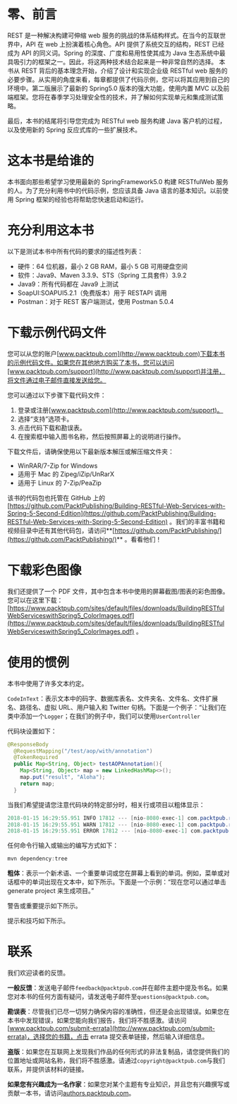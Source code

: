 # 零、前言

REST 是一种解决构建可伸缩 web 服务的挑战的体系结构样式。在当今的互联世界中，API 在 web 上扮演着核心角色。API 提供了系统交互的结构，REST 已经成为 API 的同义词。Spring 的深度、广度和易用性使其成为 Java 生态系统中最具吸引力的框架之一。因此，将这两种技术结合起来是一种非常自然的选择。
本书从 REST 背后的基本理念开始，介绍了设计和实现企业级 RESTful web 服务的必要步骤。从实用的角度来看，每章都提供了代码示例，您可以将其应用到自己的环境中。第二版展示了最新的 Spring5.0 版本的强大功能，使用内置 MVC 以及前端框架。您将在春季学习处理安全性的技术，并了解如何实现单元和集成测试策略。

最后，本书的结尾将引导您完成为 RESTful web 服务构建 Java 客户机的过程，以及使用新的 Spring 反应式库的一些扩展技术。

# 这本书是给谁的

本书面向那些希望学习使用最新的 SpringFramework5.0 构建 RESTfulWeb 服务的人。为了充分利用书中的代码示例，您应该具备 Java 语言的基本知识。以前使用 Spring 框架的经验也将帮助您快速启动和运行。

# 充分利用这本书

以下是测试本书中所有代码的要求的描述性列表：

*   硬件：64 位机器，最小 2 GB RAM，最小 5 GB 可用硬盘空间
*   软件：Java9、Maven 3.3.9、STS（Spring 工具套件）3.9.2
*   Java9：所有代码都在 Java9 上测试
*   SoapUI:SOAPUI5.2.1（免费版本）用于 RESTAPI 调用
*   Postman：对于 REST 客户端测试，使用 Postman 5.0.4

# 下载示例代码文件

您可以从您的账户[www.packtpub.com](http://www.packtpub.com)下载本书的示例代码文件。如果您在其他地方购买了本书，您可以访问[www.packtpub.com/support](http://www.packtpub.com/support)并注册，将文件通过电子邮件直接发送给您。

您可以通过以下步骤下载代码文件：

1.  登录或注册[www.packtpub.com](http://www.packtpub.com/support)。
2.  选择“支持”选项卡。
3.  点击代码下载和勘误表。
4.  在搜索框中输入图书名称，然后按照屏幕上的说明进行操作。

下载文件后，请确保使用以下最新版本解压或解压缩文件夹：

*   WinRAR/7-Zip for Windows
*   适用于 Mac 的 Zipeg/iZip/UnRarX
*   适用于 Linux 的 7-Zip/PeaZip

该书的代码包也托管在 GitHub 上的[https://github.com/PacktPublishing/Building-RESTful-Web-Services-with-Spring-5-Second-Edition](https://github.com/PacktPublishing/Building-RESTful-Web-Services-with-Spring-5-Second-Edition) 。我们的丰富书籍和视频目录中还有其他代码包，请访问**[https://github.com/PacktPublishing/](https://github.com/PacktPublishing/)** 。看看他们！

# 下载彩色图像

我们还提供了一个 PDF 文件，其中包含本书中使用的屏幕截图/图表的彩色图像。您可以在这里下载：[https://www.packtpub.com/sites/default/files/downloads/BuildingRESTfulWebServiceswithSpring5_ColorImages.pdf](https://www.packtpub.com/sites/default/files/downloads/BuildingRESTfulWebServiceswithSpring5_ColorImages.pdf) 。

# 使用的惯例

本书中使用了许多文本约定。

`CodeInText`：表示文本中的码字、数据库表名、文件夹名、文件名、文件扩展名、路径名、虚拟 URL、用户输入和 Twitter 句柄。下面是一个例子：“让我们在类中添加一个`Logger`；在我们的例子中，我们可以使用`UserController`

代码块设置如下：

```java
@ResponseBody
  @RequestMapping("/test/aop/with/annotation")
  @TokenRequired
  public Map<String, Object> testAOPAnnotation(){
    Map<String, Object> map = new LinkedHashMap<>();
    map.put("result", "Aloha");   
    return map;
  }
```

当我们希望提请您注意代码块的特定部分时，相关行或项目以粗体显示：

```java
2018-01-15 16:29:55.951 INFO 17812 --- [nio-8080-exec-1] com.packtpub.restapp.HomeController : {test} info
2018-01-15 16:29:55.951 WARN 17812 --- [nio-8080-exec-1] com.packtpub.restapp.HomeController : {test} warn 
2018-01-15 16:29:55.951 ERROR 17812 --- [nio-8080-exec-1] com.packtpub.restapp.HomeController : {test} error
```

任何命令行输入或输出的编写方式如下：

```java
mvn dependency:tree
```

**粗体**：表示一个新术语、一个重要单词或您在屏幕上看到的单词。例如，菜单或对话框中的单词出现在文本中，如下所示。下面是一个示例：“现在您可以通过单击 generate project 来生成项目。”

警告或重要提示如下所示。

提示和技巧如下所示。

# 联系

我们欢迎读者的反馈。

**一般反馈**：发送电子邮件`feedback@packtpub.com`并在邮件主题中提及书名。如果您对本书的任何方面有疑问，请发送电子邮件至`questions@packtpub.com`。

**勘误表**：尽管我们已尽一切努力确保内容的准确性，但还是会出现错误。如果您在本书中发现错误，如果您能向我们报告，我们将不胜感激。请访问[www.packtpub.com/submit-errata](http://www.packtpub.com/submit-errata)，选择您的书籍，点击 errata 提交表单链接，然后输入详细信息。

**盗版**：如果您在互联网上发现我们作品的任何形式的非法复制品，请您提供我们的位置地址或网站名称，我们将不胜感激。请通过`copyright@packtpub.com`与我们联系，并提供该材料的链接。

**如果您有兴趣成为一名作家**：如果您对某个主题有专业知识，并且您有兴趣撰写或贡献一本书，请访问[authors.packtpub.com](http://authors.packtpub.com/)。